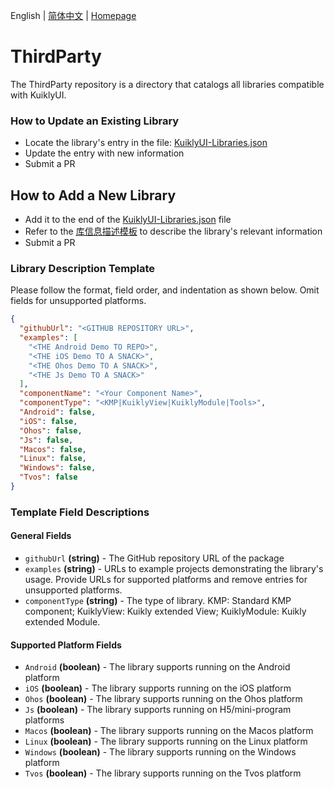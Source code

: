 English | [简体中文](./README-zh_CN.md) | [Homepage](https://framework.tds.qq.com/)
# ThirdParty
The ThirdParty repository is a directory that catalogs all libraries compatible with KuiklyUI.

### How to Update an Existing Library
- Locate the library's entry in the file: [KuiklyUI-Libraries.json](https://github.com/Tencent-TDS/ThirdParty/blob/main/KuiklyUI-Libraries.json)
- Update the entry with new information
- Submit a PR

## How to Add a New Library
- Add it to the end of the [KuiklyUI-Libraries.json](https://github.com/Tencent-TDS/ThirdParty/blob/main/KuiklyUI-Libraries.json) file
- Refer to the [库信息描述模板](#新库的描述模板) to describe the library's relevant information
- Submit a PR

### Library Description Template
Please follow the format, field order, and indentation as shown below. Omit fields for unsupported platforms.

```json
{
  "githubUrl": "<GITHUB REPOSITORY URL>", 
  "examples": [
    "<THE Android Demo TO REPO>", 
    "<THE iOS Demo TO A SNACK>", 
    "<THE Ohos Demo TO A SNACK>", 
    "<THE Js Demo TO A SNACK>"
  ], 
  "componentName": "<Your Component Name>", 
  "componentType": "<KMP|KuiklyView|KuiklyModule|Tools>", 
  "Android": false, 
  "iOS": false, 
  "Ohos": false, 
  "Js": false, 
  "Macos": false, 
  "Linux": false, 
  "Windows": false, 
  "Tvos": false
}
```

### Template Field Descriptions
#### General Fields
- `githubUrl`
  **(string)** - The GitHub repository URL of the package
- `examples`
  **(string)** - URLs to example projects demonstrating the library's usage. Provide URLs for supported platforms and remove entries for unsupported platforms.
- `componentType`
  **(string)** - The type of library. KMP: Standard KMP component; KuiklyView: Kuikly extended View; KuiklyModule: Kuikly extended Module.

#### Supported Platform Fields
- `Android`
  **(boolean)** - The library supports running on the Android platform
- `iOS`
  **(boolean)** - The library supports running on the iOS platform
- `Ohos`
  **(boolean)** - The library supports running on the Ohos platform
- `Js`
  **(boolean)** - The library supports running on H5/mini-program platforms
- `Macos`
  **(boolean)** - The library supports running on the Macos platform
- `Linux`
  **(boolean)** - The library supports running on the Linux platform
- `Windows`
  **(boolean)** - The library supports running on the Windows platform
- `Tvos`
  **(boolean)** - The library supports running on the Tvos platform






